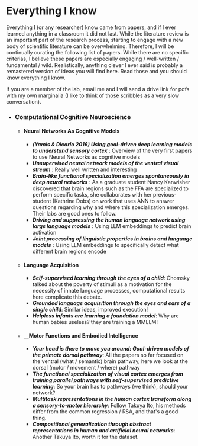 # Everything I know

Everything I (or any researcher) know came from papers, and if I ever learned anything in a classroom it did not last. While the literature review is an important part of the research process, starting to engage with a new body of scientific literature can be overwhelming. Therefore, I will be continually curating the following list of papers. While there are no specific criterias, I believe these papers are especially engaging / well-written / fundamental / wild. Realistically, anything clever I ever said is probably a remastered version of ideas you will find here. Read those and you should know everything I know.

If you are a member of the lab, email me and I will send a drive link for pdfs with my own marginalia (I like to think of those scribbles as a very slow conversation).

* ###  __Computational Cognitive Neuroscience__  
  * ####  __Neural Networks As Cognitive Models__
    * __*(Yamis & Dicarlo 2016) Using goal-driven deep learning models to understand sensory cortex*__ : Overview of the very first papers to use Neural  Networks as cognitive models
    * __*Unsupervised neural network models of the ventral visual stream*__ : Really well written and interesting
    * __*Brain-like functional specialization emerges spontaneously in deep neural networks*__ : As a graduate student Nancy Kanwisher discovered that brain regions such as the FFA are specialized to perform specific tasks, she collaborates with her previous-student (Kathrine Dobs) on work that uses ANN to answer questions regarding why and where this specialization emerges. Their labs are good ones to follow. 
    * __*Driving and suppressing the human language network using large language models*__ : Using LLM embeddings to predict brain activation
    * __*Joint processing of linguistic properties in brains and language models*__ : Using LLM embeddings to specifically detect what different brain regions encode 
  * ####  __Language Acquisition__
    * __*Self-supervised learning through the eyes of a child*__: Chomsky talked about the poverty of stimuli as a motivation for the necessity of innate language processes, computational results here complicate this debate.
    * __*Grounded language acquisition through the eyes and ears of a single child*__: Similar ideas, improved execution!
    * __*Helpless infants are learning a foundation model*__: Why are human babies useless? they are training a MMLLM!
  * ####  __Motor Functions and Embodied Intelligence
    * __*Your head is there to move you around: Goal-driven models of the primate dorsal pathway*__: All the papers so far focused on the ventral (what / semantic) brain pathway, here we look at the dorsal (motor / movement / where) pathway
    * __*The functional specialization of visual cortex emerges from training parallel pathways with self-supervised predictive learning*__: So your brain has to pathways (we think), should your network?
    * __*Multitask representations in the human cortex transform along a sensory-to-motor hierarchy*__: Follow Takuya Ito, his methods differ from the common regression / RSA, and that's a good thing.
    * __*Compositional generalization through abstract representations in human and artificial neural networks*__: Another Takuya Ito, worth it for the dataset.
    
